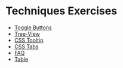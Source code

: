 Techniques Exercises
=====================

- [Toggle Buttons](../../exercises/200-toggle-buttons.html)
- [Tree-View](../../exercises/210-tree-view.html)
- [CSS Tooltip](../../exercises/220-css-tooltip.html)
- [CSS Tabs](../../exercises/230-css-tabs.html)
- [FAQ](../../exercises/240-faq.html)
- [Table](../../exercises/250-stylish-table.html)
